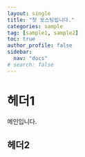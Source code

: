 ```yaml
---
layout: single
title: "첫 포스팅입니다."
categories: sample
tag: [sample1, sample2]
toc: true
author_profile: false
sidebar:
  nav: "docs"
# search: false
---
```


# 헤더1

메인입니다.

## 헤더2
